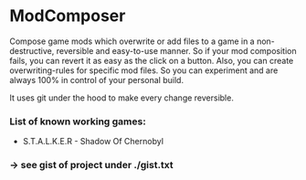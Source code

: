 # ModComposer #

Compose game mods which overwrite or add files to a game in a non-destructive, reversible and easy-to-use manner. So if your mod composition fails, you can 
revert it as easy as the click on a button. Also, you can create overwriting-rules for specific mod files. So you can experiment and are always 100% in control of your personal
build.

It uses git under the hood to make every change reversible.

### List of known working games: ###

* S.T.A.L.K.E.R - Shadow Of Chernobyl

### -> see gist of project under ./gist.txt ###
